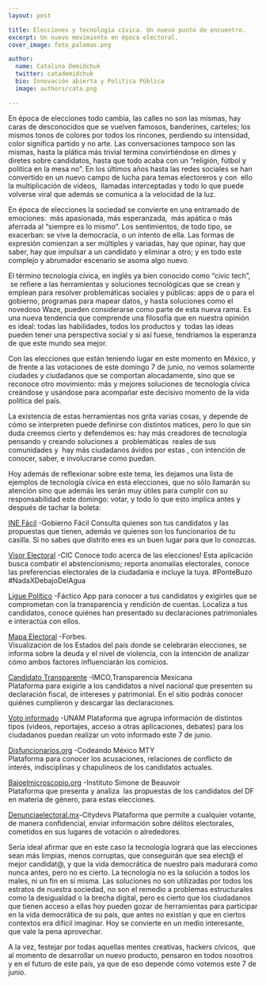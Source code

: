 ```yaml
---
layout: post

title: Elecciones y tecnología cívica. Un nuevo punto de encuentro.
excerpt: Un nuevo movimiento en época electoral.
cover_image: foto_palomas.png

author: 
  name: Catalina Demidchuk
  twitter: catademidchuk
  bio: Innovación abierta y Politica Pública 
  image: authors/cata.png

---
```


En época de elecciones todo cambia, las calles no son las mismas, hay caras de desconocidos que se vuelven famosos, banderines, carteles; los mismos tonos de colores por todos los rincones, perdiendo su intensidad, color significa partido y no arte. Las conversaciones tampoco son las mismas, hasta la plática más trivial termina convirtiéndose en dimes y diretes sobre candidatos, hasta que todo acaba con un “religión, fútbol y política en la mesa no”. En los últimos años hasta las redes sociales se han convertido en un nuevo campo de lucha para temas electoreros y con  ello la multiplicación de videos,  llamadas interceptadas y todo lo que puede volverse viral que además se comunica a la velocidad de la luz. 

En época de elecciones la sociedad se convierte en una entramado de emociones:  más apasionada, más esperanzada,  más apática o más aferrada al “siempre es lo mismo”. Los sentimientos, de todo tipo, se exacerban: se vive la democracia, o un intento de ella. Las formas de expresión comienzan a ser múltiples y variadas, hay que opinar, hay que saber, hay que impulsar a un candidato y eliminar a otro; y en todo este complejo y abrumador escenario se asoma algo nuevo. 

El término tecnología cívica, en inglés ya bien conocido como “civic tech”,  se refiere a las herramientas y soluciones tecnológicas que se crean y emplean para resolver problemáticas sociales y públicas: apps de o para el gobierno, programas para mapear datos, y hasta soluciones como el novedoso Waze, pueden considerarse como parte de esta nueva rama. Es una nueva tendencia que comprende una filosofía que en nuestra opinión es ideal: todas las habilidades, todos los productos y  todas las ideas pueden tener una perspectiva social y si así fuese, tendríamos la esperanza de que este mundo sea mejor.

Con las elecciones que están teniendo lugar en este momento en México, y de frente a las votaciones de este domingo 7 de junio, no vemos solamente ciudades y ciudadanos que se comportan alocadamente, sino que se reconoce otro movimiento: más y mejores soluciones de tecnología cívica creándose y usándose para acompañar este decisivo momento de la vida política del país. 

La existencia de estas herramientas nos grita varias cosas, y depende de cómo se interpreten puede definirse con distintos matices, pero lo que sin duda creemos cierto y defendemos es: hay más creadores de tecnología pensando y creando soluciones a  problemáticas  reales de sus comunidades y  hay más ciudadanos ávidos por estas , con intención de conocer, saber, e involucrarse como puedan. 

Hoy además de reflexionar sobre este tema, les dejamos una lista de ejemplos de tecnología cívica en esta elecciones, que no sólo llamarán su atención sino que además les serán muy útiles para cumplir con su responsabilidad este domingo: votar, y todo lo que esto implica antes y después de tachar la boleta:


[INE Fácil](http://inefacil.com/) -Gobierno Fácil 
Consulta quienes son tus candidatos y las propuestas que tienen, además ve quienes son los funcionarios de tu casilla. Si no sabes que distrito eres es un buen lugar para que lo conozcas. 

[Visor Electoral](http://visorelectoral.org/) -CIC
Conoce todo acerca de las elecciones! Esta aplicación busca combatir el abstencionismo; reporta anomalías electorales, conoce las preferencias electorales de la ciudadanía e incluye la tuya. #PonteBuzo #NadaXDebajoDelAgua

[Ligue Político](http://www.factico.com.mx/liguepolitico/) -Fáctico 
App para conocer a tus candidatos y exigirles que se comprometan con la transparencia y rendición de cuentas. Localiza a tus candidatos, conoce quiénes han presentado su declaraciones patrimoniales e interactúa con ellos.

[Mapa Electoral](http://cdn.graphics.forbes.com.mx/interactivos/estados/index.html) -Forbes.     
Visualización de los Estados del país donde se celebrarán elecciones, se informa sobre la deuda y el nivel de violencia, con la intención de analizar cómo ambos factores influenciarán los comicios. 

[Candidato Transparente](https://candidatotransparente.mx/#/) -IMCO,Transparencia Mexicana      
Plataforma para exigirle a los candidatos a nivel nacional que presenten su declaración fiscal, de intereses y patrimonial. En el sitio podrás conocer quiénes cumplieron y descargar las declaraciones.

[Voto informado](http://www.votoinformado.unam.mx/) -UNAM
Plataforma que agrupa información de distintos tipos (videos, reportajes, acceso a otras aplicaciones, debates) para los ciudadanos puedan realizar un voto informado este 7 de junio.

[Disfuncionarios.org](http://disfuncionarios.org/) -Codeando México MTY         
Plataforma para conocer los acusaciones, relaciones de conflicto de interés, indisciplinas y chapulineos de los candidatos actuales.

[Bajoelmicroscopio.org]( http://bajoelmicroscopio.org/)  -Instituto Simone de Beauvoir  
Plataforma que presenta y analiza  las propuestas de los candidatos del DF en materia de género, para estas elecciones.

[Denunciaelectoral.mx](http://www.denunciaelectoral.mx/)-Citydevs
Plataforma que permite a cualquier votante, de manera confidencial, enviar información sobre délitos electorales, cometidos en sus lugares de votación o alrededores.

Sería ideal afirmar que en este caso la tecnología logrará que las elecciones sean más limpias, menos corruptas, que conseguirán que sea elect@ el mejor candidat@, y que la vida democrática de nuestro país madurará como nunca antes, pero no es cierto. La tecnología no es la solución a todos los males, ni un fin en sí misma. Las soluciones no son utilizadas por todos los estratos de nuestra sociedad, no son el remedio a problemas estructurales como la desigualdad o la brecha digital, pero es cierto que los ciudadanos que tienen acceso a ellas hoy pueden gozar de herramientas para participar en la vida democrática de su país, que antes no existían y que en ciertos contextos era difícil imaginar. Hoy se convierte en un medio interesante, que vale la pena aprovechar. 

A la vez, festejar por todas aquellas mentes creativas, hackers cívicos,  que al momento de desarrollar un nuevo producto, pensaron en todos nosotros y en el futuro de este país, ya que de eso depende cómo votemos este 7 de junio.
